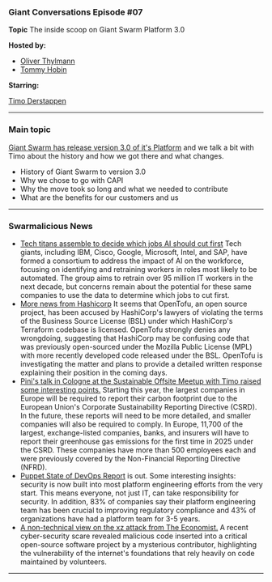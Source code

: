 
### Giant Conversations Episode #07

**Topic** The inside scoop on Giant Swarm Platform 3.0 

**Hosted by:** 

* [Oliver Thylmann](https://twitter.com/othylmann)
* [Tommy Hobin](https://twitter.com/tommyhobin)

**Starring:**

[Timo Derstappen](https://github.com/teemow)

------------------------------------------------------------------------------------------------------------------------------
### Main topic

[Giant Swarm has release version 3.0 of it's Platform](https://www.giantswarm.io/blog/introducing-giant-swarm-platform-3.0-with-cluster-api) and we talk a bit with Timo about the history and how we got there and what changes. 

* History of Giant Swarm to version 3.0
* Why we chose to go with CAPI
* Why the move took so long and what we needed to contribute
* What are the benefits for our customers and us

------------------------------------------------------------------------------------------------------------------------------

### Swarmalicious News 

- [Tech titans assemble to decide which jobs AI should cut first](https://www.theregister.com/2024/04/04/ai_replacement_jobs/) Tech giants, including IBM, Cisco, Google, Microsoft, Intel, and SAP, have formed a consortium to address the impact of AI on the workforce, focusing on identifying and retraining workers in roles most likely to be automated. The group aims to retrain over 95 million IT workers in the next decade, but concerns remain about the potential for these same companies to use the data to determine which jobs to cut first.
- [More news from Hashicorp](https://www.linkedin.com/posts/opentofuorg_opentofu-project-was-recently-made-aware-activity-7182147077496344576-jsDQ/) It seems that OpenTofu, an open source project, has been accused by HashiCorp's lawyers of violating the terms of the Business Source License (BSL) under which HashiCorp's Terraform codebase is licensed. OpenTofu strongly denies any wrongdoing, suggesting that HashiCorp may be confusing code that was previously open-sourced under the Mozilla Public License (MPL) with more recently developed code released under the BSL. OpenTofu is investigating the matter and plans to provide a detailed written response explaining their position in the coming days.
- [Pini's talk in Cologne at the Sustainable Offsite Meetup with Timo raised some interesting points.](https://www.oliverwyman.com/our-expertise/insights/2023/aug/carbon-accounting-europe.html) Starting this year, the largest companies in Europe will be required to report their carbon footprint due to the European Union's Corporate Sustainability Reporting Directive (CSRD). In the future, these reports will need to be more detailed, and smaller companies will also be required to comply. In Europe, 11,700 of the largest, exchange-listed companies, banks, and insurers will have to report their greenhouse gas emissions for the first time in 2025 under the CSRD. These companies have more than 500 employees each and were previously covered by the Non-Financial Reporting Directive (NFRD).
- [Puppet State of DevOps Report](https://www.puppet.com/blog/state-devops-report-2024) is out. Some interesting insights: security is now built into most platform engineering efforts from the very start. This means everyone, not just IT, can take responsibility for security. In addition, 83% of companies say their platform engineering team has been crucial to improving regulatory compliance and 43% of organizations have had a platform team for 3-5 years.
- [A non-technical view on the xz attack from The Economist.](https://www.economist.com/science-and-technology/2024/04/02/a-stealth-attack-came-close-to-compromising-the-worlds-computers) A recent cyber-security scare revealed malicious code inserted into a critical open-source software project by a mysterious contributor, highlighting the vulnerability of the internet's foundations that rely heavily on code maintained by volunteers.
------------------------------------------------------------------------------------------------------------------------------


